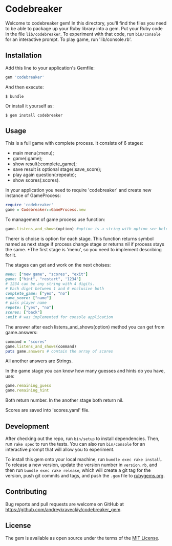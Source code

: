 # Codebreaker

Welcome to codebreaker gem! In this directory, you'll find the files you need to be able to package up your Ruby library into a gem. Put your Ruby code in the file `lib/codebreaker`. To experiment with that code, run `bin/console` for an interactive prompt.
To play game, run 'lib/console.rb'.

## Installation

Add this line to your application's Gemfile:

```ruby
gem 'codebreaker'
```

And then execute:

    $ bundle

Or install it yourself as:

    $ gem install codebreaker

## Usage

This is a full game with complete process. It consists of 6 stages:
- main menu(:menu);
- game(:game);
- show result(:complete_game);
- save result is optional stage(:save_score);
- play again question(:repeate);
- show scores(:scores).

In your application you need to require 'codebreaker' and create new instance of GameProcess:
```ruby
require 'codebreaker'
game = Codebreaker::GameProcess.new
```

To management of game process use function:

```ruby
game.listens_and_shows(option) #option is a string with option see below
```
Therer is choise is option for each stage. This function returns symbol named as next stage if process change stage or returns nil if process stays the same.
*The first stage is 'menu', so you need to implement describing for it.

The stages can get and work on the next choises:
```ruby
menu: ["new game", "scores", "exit"]
game: ["hint", "restart", '1234'] 
# 1234 can be any string with 4 digits. 
# Each diget between 1 and 6 enclusive both
complete_game: ["yes", "no"]
save_score: ["name"]
# pass player name
repete: ["yes", "no"]
scores: ["back"]
:exit # was implemented for console application

```
The answer after each listens_and_shows(option) method you can get from game.answers:
```ruby
command = "scores"
game.listens_and_shows(command)
puts game.answers # contain the array of scores
```
All another answers are Strings.

In the game stage you can know how many guesses and hints do you have, use:
```ruby
game.remaining_guess
game.remaining_hint
```
Both return number. In the another stage both return nil.

Scores are saved into 'scores.yaml' file.

## Development

After checking out the repo, run `bin/setup` to install dependencies. Then, run `rake spec` to run the tests. You can also run `bin/console` for an interactive prompt that will allow you to experiment.

To install this gem onto your local machine, run `bundle exec rake install`. To release a new version, update the version number in `version.rb`, and then run `bundle exec rake release`, which will create a git tag for the version, push git commits and tags, and push the `.gem` file to [rubygems.org](https://rubygems.org).

## Contributing

Bug reports and pull requests are welcome on GitHub at https://github.com/andreykraveckiy/codebreaker_gem.


## License

The gem is available as open source under the terms of the [MIT License](http://opensource.org/licenses/MIT).

